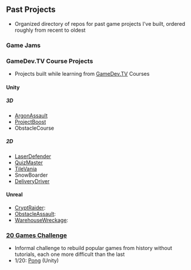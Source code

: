 ## Past Projects
* Organized directory of repos for past game projects I've built, ordered roughly from recent to oldest
### Game Jams

### GameDev.TV Course Projects
* Projects built while learning from [GameDev.TV](https://www.gamedev.tv/) Courses
#### Unity
##### 3D
* [ArgonAssault](https://github.com/BrettWolfinger/ArgonAssault)
* [ProjectBoost](https://github.com/BrettWolfinger/ProjectBoost)
* ObstacleCourse
##### 2D
* [LaserDefender](https://github.com/BrettWolfinger/Laser_Defender)
* [QuizMaster](https://github.com/BrettWolfinger/Quiz-Master)
* [TileVania](https://github.com/BrettWolfinger/TileVania)
* SnowBoarder
* [DeliveryDriver](https://github.com/BrettWolfinger/DeliveryDriver)
  
#### Unreal
* [CryptRaider](https://github.com/BrettWolfinger/CryptRaider):
* [ObstacleAssault](https://github.com/BrettWolfinger/Obstacle-Assault):
* [WarehouseWreckage](https://github.com/BrettWolfinger/WarehouseWreckage):

### [20 Games Challenge](https://20_games_challenge.gitlab.io/)
* Informal challenge to rebuild popular games from history without tutorials, each one more difficult than the last
* 1/20: [Pong](https://github.com/BrettWolfinger/Pong) (Unity)
